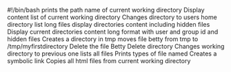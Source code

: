 #!/bin/bash
prints the path name of current working directory
Display content list of current working directory
Changes directory to users home directory
list long files
display directories content including hidden files
Display current directories content long format with user and group id and hidden files
Creates a directory in tmp
moves file betty from tmp to /tmp/myfirstdirectory
Delete the file Betty 
Delete directory
Changes working directory to previous one
lists all files
Prints types of file named
Creates a symbolic link
Copies all html files from current working directory
